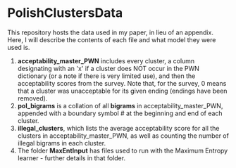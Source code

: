 # PolishClustersData

This repository hosts the data used in my paper, in lieu of an appendix. Here, I will describe the contents of each file and what model they were used is.

1.	**acceptability\_master\_PWN** includes every cluster, a column designating with an 'x' if a cluster does NOT occur in the PWN dictionary (or a note if there is very limited use), and then the acceptability scores from the survey. Note that, for the survey, 0 means that a cluster was unacceptable for its given ending (endings have been removed). 
2.	**pol\_bigrams** is a collation of all **bigrams** in acceptability\_master\_PWN, appended with a boundary symbol \# at the beginning and end of each cluster.
3.	**illegal\_clusters**, which lists the average acceptability score for all the clusters in acceptability\_master\_PWN, as well as counting the number of illegal bigrams in each cluster.
4.	The folder **MaxEntInput** has files used to run with the Maximum Entropy learner - further details in that folder.  
